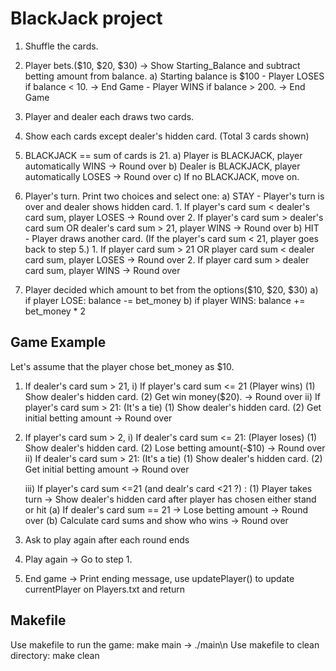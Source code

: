 # BlackJack project

1. Shuffle the cards.
2. Player bets.($10, $20, $30) -> Show Starting_Balance and subtract betting amount from balance.
      a) Starting balance is $100
         - Player LOSES if balance < 10. -> End Game
         - Player WINS if balance > 200. -> End Game
3. Player and dealer each draws two cards.
4. Show each cards except dealer's hidden card. (Total 3 cards shown)
5. BLACKJACK == sum of cards is 21.
      a) Player is BLACKJACK, player automatically WINS -> Round over
      b) Dealer is BLACKJACK, player automatically LOSES -> Round over
      c) If no BLACKJACK, move on.
      
6. Player's turn. Print two choices and select one:
      a) STAY
         - Player's turn is over and dealer shows hidden card.
            1. If player's card sum < dealer's card sum, player LOSES -> Round over
            2. If player's card sum > dealer's card sum OR dealer's card sum > 21, player WINS -> Round over
      b) HIT
         - Player draws another card. (If the player's card sum < 21, player goes back to step 5.)
            1. If player card sum > 21 OR player card sum < dealer card sum, player LOSES -> Round over
            2. If player card sum > dealer card sum, player WINS -> Round over
      
7. Player decided which amount to bet from the options($10, $20, $30)
   a) if player LOSE: balance -= bet_money
   b) if player WINS: balance += bet_money * 2



## Game Example

Let's assume that the player chose bet_money as $10. 

1. If dealer's card sum > 21,
    i) If player's card sum <= 21 (Player wins)
        (1) Show dealer's hidden card.
        (2) Get win money($20). -> Round over
    ii) If player's card sum > 21: (It's a tie)
        (1) Show dealer's hidden card.
        (2) Get initial betting amount -> Round over

2. If player's card sum > 2,
    i) If dealer's card sum <= 21: (Player loses)
        (1) Show dealer's hidden card.
        (2) Lose betting amount(-$10) -> Round over
    ii) If dealer's card sum > 21:  (It's a tie)
        (1) Show dealer's hidden card.
        (2) Get initial betting amount -> Round over

    iii) If player's card sum <=21 (and dealr's card <21 ?)  :
        (1) Player takes turn
            -> Show dealer's hidden card after player has chosen either stand or hit
            (a) If dealer's card sum == 21 -> Lose betting amount -> Round over
            (b) Calculate card sums and show who wins -> Round over

7. Ask to play again after each round ends
8. Play again -> Go to step 1.
9. End game -> Print ending message, use updatePlayer() to update currentPlayer on Players.txt and return

## Makefile
Use makefile to run the game: make main -> ./main\n
Use makefile to clean directory: make clean
